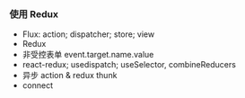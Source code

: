 ### 使用 Redux

- Flux: action; dispatcher; store; view
- Redux
- 非受控表单 event.target.name.value
- react-redux; usedispatch; useSelector, combineReducers
- 异步 action & redux thunk
- connect

